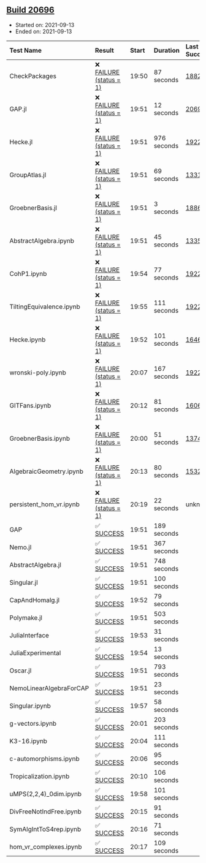 ## [Build 20696](https://oscarci.mathematik.uni-kl.de/job/oscar/20696/)

* Started on: 2021-09-13
* Ended on: 2021-09-13

| Test Name    | Result | Start | Duration | Last Success | First Failure |
|:-------------|:-------|:------|:---------|:-------------|:--------------|
| CheckPackages | ❌ [FAILURE (status = 1)](https://oscarci.mathematik.uni-kl.de/job/oscar/20696/artifact/logs/build-20696/CheckPackages.log) | 19:50 | 87 seconds | [18822](https://oscarci.mathematik.uni-kl.de/job/oscar/18822/) | [18823](https://oscarci.mathematik.uni-kl.de/job/oscar/18823/) |
| GAP.jl | ❌ [FAILURE (status = 1)](https://oscarci.mathematik.uni-kl.de/job/oscar/20696/artifact/logs/build-20696/GAP.jl.log) | 19:51 | 12 seconds | [20695](https://oscarci.mathematik.uni-kl.de/job/oscar/20695/) | [20696](https://oscarci.mathematik.uni-kl.de/job/oscar/20696/) |
| Hecke.jl | ❌ [FAILURE (status = 1)](https://oscarci.mathematik.uni-kl.de/job/oscar/20696/artifact/logs/build-20696/Hecke.jl.log) | 19:51 | 976 seconds | [19222](https://oscarci.mathematik.uni-kl.de/job/oscar/19222/) | [20152](https://oscarci.mathematik.uni-kl.de/job/oscar/20152/) |
| GroupAtlas.jl | ❌ [FAILURE (status = 1)](https://oscarci.mathematik.uni-kl.de/job/oscar/20696/artifact/logs/build-20696/GroupAtlas.jl.log) | 19:51 | 69 seconds | [13311](https://oscarci.mathematik.uni-kl.de/job/oscar/13311/) | [13312](https://oscarci.mathematik.uni-kl.de/job/oscar/13312/) |
| GroebnerBasis.jl | ❌ [FAILURE (status = 1)](https://oscarci.mathematik.uni-kl.de/job/oscar/20696/artifact/logs/build-20696/GroebnerBasis.jl.log) | 19:51 | 3 seconds | [18864](https://oscarci.mathematik.uni-kl.de/job/oscar/18864/) | [18865](https://oscarci.mathematik.uni-kl.de/job/oscar/18865/) |
| AbstractAlgebra.ipynb | ❌ [FAILURE (status = 1)](https://oscarci.mathematik.uni-kl.de/job/oscar/20696/artifact/logs/build-20696/AbstractAlgebra.ipynb.log) | 19:51 | 45 seconds | [13355](https://oscarci.mathematik.uni-kl.de/job/oscar/13355/) | [13356](https://oscarci.mathematik.uni-kl.de/job/oscar/13356/) |
| CohP1.ipynb | ❌ [FAILURE (status = 1)](https://oscarci.mathematik.uni-kl.de/job/oscar/20696/artifact/logs/build-20696/CohP1.ipynb.log) | 19:54 | 77 seconds | [19222](https://oscarci.mathematik.uni-kl.de/job/oscar/19222/) | [20152](https://oscarci.mathematik.uni-kl.de/job/oscar/20152/) |
| TiltingEquivalence.ipynb | ❌ [FAILURE (status = 1)](https://oscarci.mathematik.uni-kl.de/job/oscar/20696/artifact/logs/build-20696/TiltingEquivalence.ipynb.log) | 19:55 | 111 seconds | [19222](https://oscarci.mathematik.uni-kl.de/job/oscar/19222/) | [20152](https://oscarci.mathematik.uni-kl.de/job/oscar/20152/) |
| Hecke.ipynb | ❌ [FAILURE (status = 1)](https://oscarci.mathematik.uni-kl.de/job/oscar/20696/artifact/logs/build-20696/Hecke.ipynb.log) | 19:52 | 101 seconds | [16463](https://oscarci.mathematik.uni-kl.de/job/oscar/16463/) | [16464](https://oscarci.mathematik.uni-kl.de/job/oscar/16464/) |
| wronski-poly.ipynb | ❌ [FAILURE (status = 1)](https://oscarci.mathematik.uni-kl.de/job/oscar/20696/artifact/logs/build-20696/wronski-poly.ipynb.log) | 20:07 | 167 seconds | [19222](https://oscarci.mathematik.uni-kl.de/job/oscar/19222/) | [20152](https://oscarci.mathematik.uni-kl.de/job/oscar/20152/) |
| GITFans.ipynb | ❌ [FAILURE (status = 1)](https://oscarci.mathematik.uni-kl.de/job/oscar/20696/artifact/logs/build-20696/GITFans.ipynb.log) | 20:12 | 81 seconds | [16068](https://oscarci.mathematik.uni-kl.de/job/oscar/16068/) | [16069](https://oscarci.mathematik.uni-kl.de/job/oscar/16069/) |
| GroebnerBasis.ipynb | ❌ [FAILURE (status = 1)](https://oscarci.mathematik.uni-kl.de/job/oscar/20696/artifact/logs/build-20696/GroebnerBasis.ipynb.log) | 20:00 | 51 seconds | [13748](https://oscarci.mathematik.uni-kl.de/job/oscar/13748/) | [13749](https://oscarci.mathematik.uni-kl.de/job/oscar/13749/) |
| AlgebraicGeometry.ipynb | ❌ [FAILURE (status = 1)](https://oscarci.mathematik.uni-kl.de/job/oscar/20696/artifact/logs/build-20696/AlgebraicGeometry.ipynb.log) | 20:13 | 80 seconds | [15322](https://oscarci.mathematik.uni-kl.de/job/oscar/15322/) | [15323](https://oscarci.mathematik.uni-kl.de/job/oscar/15323/) |
| persistent_hom_vr.ipynb | ❌ [FAILURE (status = 1)](https://oscarci.mathematik.uni-kl.de/job/oscar/20696/artifact/logs/build-20696/persistent_hom_vr.ipynb.log) | 20:19 | 22 seconds | unknown | unknown |
| GAP | ✅ [SUCCESS](https://oscarci.mathematik.uni-kl.de/job/oscar/20696/artifact/logs/build-20696/GAP.log) | 19:51 | 189 seconds |  |  |
| Nemo.jl | ✅ [SUCCESS](https://oscarci.mathematik.uni-kl.de/job/oscar/20696/artifact/logs/build-20696/Nemo.jl.log) | 19:51 | 367 seconds |  |  |
| AbstractAlgebra.jl | ✅ [SUCCESS](https://oscarci.mathematik.uni-kl.de/job/oscar/20696/artifact/logs/build-20696/AbstractAlgebra.jl.log) | 19:51 | 748 seconds |  |  |
| Singular.jl | ✅ [SUCCESS](https://oscarci.mathematik.uni-kl.de/job/oscar/20696/artifact/logs/build-20696/Singular.jl.log) | 19:51 | 100 seconds |  |  |
| CapAndHomalg.jl | ✅ [SUCCESS](https://oscarci.mathematik.uni-kl.de/job/oscar/20696/artifact/logs/build-20696/CapAndHomalg.jl.log) | 19:52 | 79 seconds |  |  |
| Polymake.jl | ✅ [SUCCESS](https://oscarci.mathematik.uni-kl.de/job/oscar/20696/artifact/logs/build-20696/Polymake.jl.log) | 19:51 | 503 seconds |  |  |
| JuliaInterface | ✅ [SUCCESS](https://oscarci.mathematik.uni-kl.de/job/oscar/20696/artifact/logs/build-20696/JuliaInterface.log) | 19:53 | 31 seconds |  |  |
| JuliaExperimental | ✅ [SUCCESS](https://oscarci.mathematik.uni-kl.de/job/oscar/20696/artifact/logs/build-20696/JuliaExperimental.log) | 19:54 | 13 seconds |  |  |
| Oscar.jl | ✅ [SUCCESS](https://oscarci.mathematik.uni-kl.de/job/oscar/20696/artifact/logs/build-20696/Oscar.jl.log) | 19:51 | 793 seconds |  |  |
| NemoLinearAlgebraForCAP | ✅ [SUCCESS](https://oscarci.mathematik.uni-kl.de/job/oscar/20696/artifact/logs/build-20696/NemoLinearAlgebraForCAP.log) | 19:51 | 23 seconds |  |  |
| Singular.ipynb | ✅ [SUCCESS](https://oscarci.mathematik.uni-kl.de/job/oscar/20696/artifact/logs/build-20696/Singular.ipynb.log) | 19:57 | 58 seconds |  |  |
| g-vectors.ipynb | ✅ [SUCCESS](https://oscarci.mathematik.uni-kl.de/job/oscar/20696/artifact/logs/build-20696/g-vectors.ipynb.log) | 20:01 | 203 seconds |  |  |
| K3-16.ipynb | ✅ [SUCCESS](https://oscarci.mathematik.uni-kl.de/job/oscar/20696/artifact/logs/build-20696/K3-16.ipynb.log) | 20:04 | 111 seconds |  |  |
| c-automorphisms.ipynb | ✅ [SUCCESS](https://oscarci.mathematik.uni-kl.de/job/oscar/20696/artifact/logs/build-20696/c-automorphisms.ipynb.log) | 20:06 | 95 seconds |  |  |
| Tropicalization.ipynb | ✅ [SUCCESS](https://oscarci.mathematik.uni-kl.de/job/oscar/20696/artifact/logs/build-20696/Tropicalization.ipynb.log) | 20:10 | 106 seconds |  |  |
| uMPS(2,2,4)_0dim.ipynb | ✅ [SUCCESS](https://oscarci.mathematik.uni-kl.de/job/oscar/20696/artifact/logs/build-20696/uMPS-2-2-4-_0dim.ipynb.log) | 19:58 | 101 seconds |  |  |
| DivFreeNotIndFree.ipynb | ✅ [SUCCESS](https://oscarci.mathematik.uni-kl.de/job/oscar/20696/artifact/logs/build-20696/DivFreeNotIndFree.ipynb.log) | 20:15 | 91 seconds |  |  |
| SymAlgIntToS4rep.ipynb | ✅ [SUCCESS](https://oscarci.mathematik.uni-kl.de/job/oscar/20696/artifact/logs/build-20696/SymAlgIntToS4rep.ipynb.log) | 20:16 | 71 seconds |  |  |
| hom_vr_complexes.ipynb | ✅ [SUCCESS](https://oscarci.mathematik.uni-kl.de/job/oscar/20696/artifact/logs/build-20696/hom_vr_complexes.ipynb.log) | 20:17 | 109 seconds |  |  |
